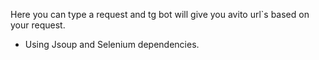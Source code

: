 Here you can type a request and tg bot will give you avito url`s based on your request.

- Using Jsoup and Selenium dependencies.
